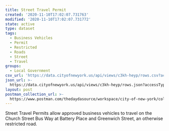 ```yaml
---
title: Street Travel Permit
created: '2020-11-10T17:02:07.731763'
modified: '2020-11-10T17:02:07.731772'
state: active
type: dataset
tags:
  - Business Vehicles
  - Permit
  - Restricted
  - Roads
  - Street
  - Travel
groups:
  - Local Government
csv_url: 'https://data.cityofnewyork.us/api/views/c3kh-heyp/rows.csv?accessType=DOWNLOAD'
json_url: >-
  https://data.cityofnewyork.us/api/views/c3kh-heyp/rows.json?accessType=DOWNLOAD
layout: post
postman_collection_url: >-
  https://www.postman.com/thedaydasource/workspace/city-of-new-york/collection/15909983-50c9621f-c9b0-4ec4-9d85-97fe4cfd72cd
---
```

Street Travel Permits allow approved business vehicles to travel on the Church Street Bus Way at Battery Place and Greenwich Street, an otherwise restricted road.
